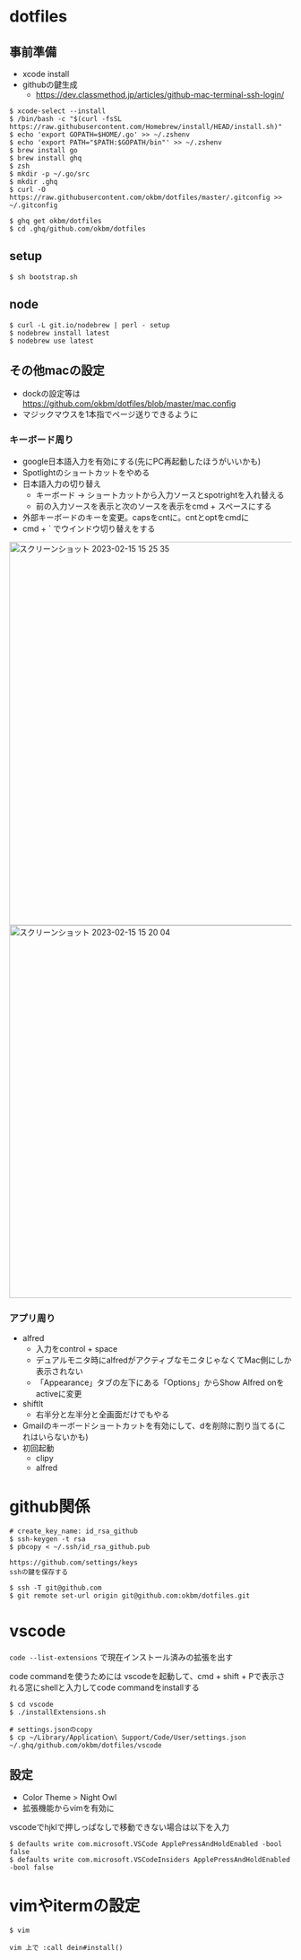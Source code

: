 # dotfiles

## 事前準備
- xcode install
- githubの鍵生成
  - https://dev.classmethod.jp/articles/github-mac-terminal-ssh-login/

```
$ xcode-select --install
$ /bin/bash -c "$(curl -fsSL https://raw.githubusercontent.com/Homebrew/install/HEAD/install.sh)"
$ echo 'export GOPATH=$HOME/.go' >> ~/.zshenv
$ echo 'export PATH="$PATH:$GOPATH/bin"' >> ~/.zshenv
$ brew install go
$ brew install ghq
$ zsh
$ mkdir -p ~/.go/src
$ mkdir .ghq
$ curl -O https://raw.githubusercontent.com/okbm/dotfiles/master/.gitconfig >> ~/.gitconfig

$ ghq get okbm/dotfiles
$ cd .ghq/github.com/okbm/dotfiles
```

## setup

```
$ sh bootstrap.sh
```

## node

```
$ curl -L git.io/nodebrew | perl - setup
$ nodebrew install latest
$ nodebrew use latest
```


## その他macの設定

- dockの設定等は https://github.com/okbm/dotfiles/blob/master/mac.config 
- マジックマウスを1本指でページ送りできるように

### キーボード周り
- google日本語入力を有効にする(先にPC再起動したほうがいいかも)
- Spotlightのショートカットをやめる
- 日本語入力の切り替え
  - キーボード -> ショートカットから入力ソースとspotrightを入れ替える
  - 前の入力ソースを表示と次のソースを表示をcmd + スペースにする
- 外部キーボードのキーを変更。capsをcntに。cntとoptをcmdに
- cmd + ` でウインドウ切り替えをする

<img width="684" alt="スクリーンショット 2023-02-15 15 25 35" src="https://user-images.githubusercontent.com/988486/218949336-f02e1b85-2d7d-45cc-bf30-2c04b45b7169.png">

<img width="665" alt="スクリーンショット 2023-02-15 15 20 04" src="https://user-images.githubusercontent.com/988486/218948387-7e24f007-8aa5-4533-87c2-3c0c4b3ecc4e.png">


### アプリ周り

- alfred
  - 入力をcontrol + space
  - デュアルモニタ時にalfredがアクティブなモニタじゃなくてMac側にしか表示されない
  - 「Appearance」タブの左下にある「Options」からShow Alfred onをactiveに変更
- shiftlt
  - 右半分と左半分と全画面だけでもやる
- Gmailのキーボードショートカットを有効にして、dを削除に割り当てる(これはいらないかも)
- 初回起動
  - clipy
  - alfred

# github関係

```
# create_key_name: id_rsa_github
$ ssh-keygen -t rsa
$ pbcopy < ~/.ssh/id_rsa_github.pub

https://github.com/settings/keys
sshの鍵を保存する

$ ssh -T git@github.com
$ git remote set-url origin git@github.com:okbm/dotfiles.git
```

# vscode

`code --list-extensions` で現在インストール済みの拡張を出す

code commandを使うためには vscodeを起動して、cmd + shift + Pで表示される窓にshellと入力してcode commandをinstallする

```
$ cd vscode
$ ./installExtensions.sh

# settings.jsonのcopy
$ cp ~/Library/Application\ Support/Code/User/settings.json ~/.ghq/github.com/okbm/dotfiles/vscode
```

## 設定

- Color Theme > Night Owl
- 拡張機能からvimを有効に

vscodeでhjklで押しっぱなしで移動できない場合は以下を入力

```
$ defaults write com.microsoft.VSCode ApplePressAndHoldEnabled -bool false
$ defaults write com.microsoft.VSCodeInsiders ApplePressAndHoldEnabled -bool false
```

# vimやitermの設定

```
$ vim

vim 上で :call dein#install()

```
